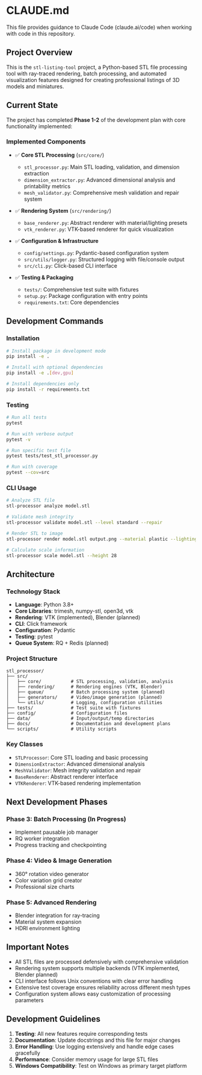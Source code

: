 # CLAUDE.md

This file provides guidance to Claude Code (claude.ai/code) when working with code in this repository.

## Project Overview

This is the `stl-listing-tool` project, a Python-based STL file processing tool with ray-traced rendering, batch processing, and automated visualization features designed for creating professional listings of 3D models and miniatures.

## Current State

The project has completed **Phase 1-2** of the development plan with core functionality implemented:

### Implemented Components
- ✅ **Core STL Processing** (`src/core/`)
  - `stl_processor.py`: Main STL loading, validation, and dimension extraction
  - `dimension_extractor.py`: Advanced dimensional analysis and printability metrics  
  - `mesh_validator.py`: Comprehensive mesh validation and repair system

- ✅ **Rendering System** (`src/rendering/`)
  - `base_renderer.py`: Abstract renderer with material/lighting presets
  - `vtk_renderer.py`: VTK-based renderer for quick visualization

- ✅ **Configuration & Infrastructure**
  - `config/settings.py`: Pydantic-based configuration system
  - `src/utils/logger.py`: Structured logging with file/console output
  - `src/cli.py`: Click-based CLI interface

- ✅ **Testing & Packaging**
  - `tests/`: Comprehensive test suite with fixtures
  - `setup.py`: Package configuration with entry points
  - `requirements.txt`: Core dependencies

## Development Commands

### Installation
```bash
# Install package in development mode
pip install -e .

# Install with optional dependencies
pip install -e .[dev,gpu]

# Install dependencies only
pip install -r requirements.txt
```

### Testing
```bash
# Run all tests
pytest

# Run with verbose output
pytest -v

# Run specific test file
pytest tests/test_stl_processor.py

# Run with coverage
pytest --cov=src
```

### CLI Usage
```bash
# Analyze STL file
stl-processor analyze model.stl

# Validate mesh integrity
stl-processor validate model.stl --level standard --repair

# Render STL to image
stl-processor render model.stl output.png --material plastic --lighting studio

# Calculate scale information
stl-processor scale model.stl --height 28
```

## Architecture

### Technology Stack
- **Language**: Python 3.8+
- **Core Libraries**: trimesh, numpy-stl, open3d, vtk
- **Rendering**: VTK (implemented), Blender (planned)
- **CLI**: Click framework
- **Configuration**: Pydantic
- **Testing**: pytest
- **Queue System**: RQ + Redis (planned)

### Project Structure
```
stl_processor/
├── src/
│   ├── core/           # STL processing, validation, analysis
│   ├── rendering/      # Rendering engines (VTK, Blender)
│   ├── queue/          # Batch processing system (planned)
│   ├── generators/     # Video/image generation (planned)  
│   └── utils/          # Logging, configuration utilities
├── tests/              # Test suite with fixtures
├── config/             # Configuration files
├── data/               # Input/output/temp directories
├── docs/               # Documentation and development plans
└── scripts/            # Utility scripts
```

### Key Classes
- `STLProcessor`: Core STL loading and basic processing
- `DimensionExtractor`: Advanced dimensional analysis
- `MeshValidator`: Mesh integrity validation and repair
- `BaseRenderer`: Abstract renderer interface
- `VTKRenderer`: VTK-based rendering implementation

## Next Development Phases

### Phase 3: Batch Processing (In Progress)
- Implement pausable job manager
- RQ worker integration  
- Progress tracking and checkpointing

### Phase 4: Video & Image Generation
- 360° rotation video generator
- Color variation grid creator
- Professional size charts

### Phase 5: Advanced Rendering
- Blender integration for ray-tracing
- Material system expansion
- HDRI environment lighting

## Important Notes

- All STL files are processed defensively with comprehensive validation
- Rendering system supports multiple backends (VTK implemented, Blender planned)
- CLI interface follows Unix conventions with clear error handling
- Extensive test coverage ensures reliability across different mesh types
- Configuration system allows easy customization of processing parameters

## Development Guidelines

1. **Testing**: All new features require corresponding tests
2. **Documentation**: Update docstrings and this file for major changes
3. **Error Handling**: Use logging extensively and handle edge cases gracefully
4. **Performance**: Consider memory usage for large STL files
5. **Windows Compatibility**: Test on Windows as primary target platform